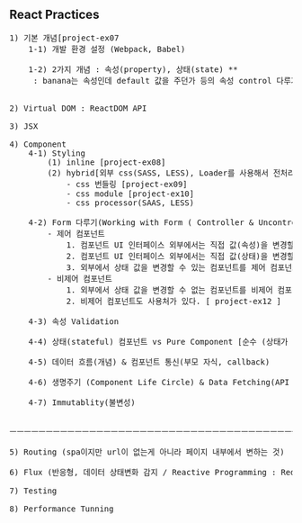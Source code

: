 ## React Practices

<pre>
1) 기본 개념[project-ex07
	1-1) 개발 환경 설정 (Webpack, Babel)

	1-2) 2가지 개념 : 속성(property), 상태(state) **
	<Food name="banana" /> : banana는 속성인데 default 값을 주던가 등의 속성 control 다루기


2) Virtual DOM : ReactDOM API

3) JSX

4) Component
	4-1) Styling
		(1) inline [project-ex08]
		(2) hybrid[외부 css(SASS, LESS), Loader를 사용해서 전처리 필요]
			- css 번들링 [project-ex09]
			- css module [project-ex10]
			- css processor(SAAS, LESS)

	4-2) Form 다루기(Working with Form ( Controller & Uncontrolled ) [ project-ex11 ], [ project-ex12 ]
		- 제어 컴포넌트
			1. 컴포넌트 UI 인터페이스 외부에서는 직접 값(속성)을 변경할 수 없다.
			2. 컴포넌트 UI 인터페이스 외부에서는 직접 값(상태)을 변경할 수 있다.
			3. 외부에서 상태 값을 변경할 수 있는 컴포넌트를 제어 컴포넌트라고 한다.
		- 비제어 컴포넌트
			1. 외부에서 상태 값을 변경할 수 없는 컴포넌트를 비제어 컴포넌트라고 한다.
			2. 비제어 컴포넌트도 사용처가 있다. [ project-ex12 ]

	4-3) 속성 Validation

	4-4) 상태(stateful) 컴포넌트 vs Pure Component [순수 (상태가 없는 컴포넌트) ] : 컴포넌트 작성/중첩

	4-5) 데이터 흐름(개념) & 컴포넌트 통신(부모 자식, callback)

	4-6) 생명주기 (Component Life Circle) & Data Fetching(API 서버 사용)

	4-7) Immutablity(불변성)


ㅡㅡㅡㅡㅡㅡㅡㅡㅡㅡㅡㅡㅡㅡㅡㅡㅡㅡㅡㅡㅡㅡㅡㅡㅡㅡㅡㅡㅡㅡㅡㅡㅡㅡㅡㅡㅡㅡㅡㅡㅡㅡㅡㅡㅡㅡ

5) Routing (spa이지만 url이 없는게 아니라 페이지 내부에서 변하는 것)

6) Flux (반응형, 데이터 상태변화 감지 / Reactive Programming : Redux(React.js), WebFlux(Spring), Nuxt(Vue.js )

7) Testing

8) Performance Tunning



</pre>